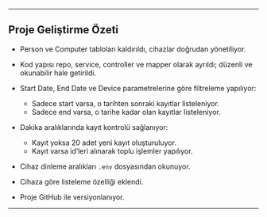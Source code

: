  
---

## Proje Geliştirme Özeti

- Person ve Computer tabloları kaldırıldı, cihazlar doğrudan yönetiliyor.
- Kod yapısı repo, service, controller ve mapper olarak ayrıldı; düzenli ve okunabilir hale getirildi.
- Start Date, End Date ve Device parametrelerine göre filtreleme yapılıyor:

  - Sadece start varsa, o tarihten sonraki kayıtlar listeleniyor.
  - Sadece end varsa, o tarihe kadar olan kayıtlar listeleniyor.

- Dakika aralıklarında kayıt kontrolü sağlanıyor:

  - Kayıt yoksa 20 adet yeni kayıt oluşturuluyor.
  - Kayıt varsa id’leri alınarak toplu işlemler yapılıyor.

- Cihaz dinleme aralıkları `.env` dosyasından okunuyor.
- Cihaza göre listeleme özelliği eklendi.
- Proje GitHub ile versiyonlanıyor.

---
